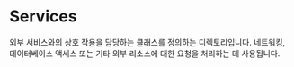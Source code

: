 # Services
외부 서비스와의 상호 작용을 담당하는 클래스를 정의하는 디렉토리입니다. 네트워킹, 데이터베이스 액세스 또는 기타 외부 리소스에 대한 요청을 처리하는 데 사용됩니다.